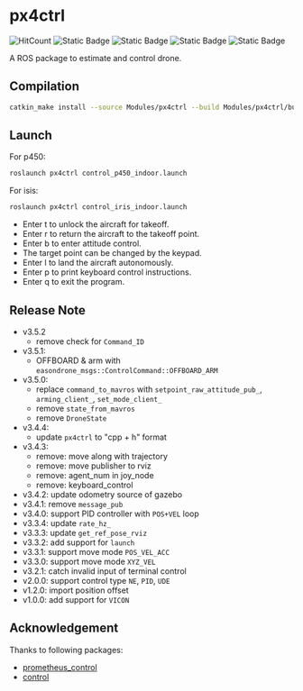 # px4ctrl

![HitCount](https://img.shields.io/endpoint?url=https%3A%2F%2Fhits.dwyl.com%2FHuaYuXiao%2FEasonDrone_Control.json%3Fcolor%3Dpink)
![Static Badge](https://img.shields.io/badge/ROS-melodic-22314E?logo=ros)
![Static Badge](https://img.shields.io/badge/C%2B%2B-14-00599C?logo=cplusplus)
![Static Badge](https://img.shields.io/badge/Python-3.8.10-3776AB?logo=python)
![Static Badge](https://img.shields.io/badge/Ubuntu-18.04.6-E95420?logo=ubuntu)

A ROS package to estimate and control drone.


## Compilation

```bash
catkin_make install --source Modules/px4ctrl --build Modules/px4ctrl/build
```


## Launch

For p450:

```bash
roslaunch px4ctrl control_p450_indoor.launch
```

For isis:

```bash
roslaunch px4ctrl control_iris_indoor.launch
```

- Enter t to unlock the aircraft for takeoff.
- Enter r to return the aircraft to the takeoff point.
- Enter b to enter attitude control.
- The target point can be changed by the keypad.
- Enter l to land the aircraft autonomously.
- Enter p to print keyboard control instructions.
- Enter q to exit the program.


## Release Note

- v3.5.2
  - remove check for `Command_ID`
- v3.5.1:
  - OFFBOARD & arm with `easondrone_msgs::ControlCommand::OFFBOARD_ARM`
- v3.5.0:
  - replace `command_to_mavros` with `setpoint_raw_attitude_pub_`, `arming_client_`, `set_mode_client_`
  - remove `state_from_mavros`
  - remove `DroneState`
- v3.4.4:
  - update `px4ctrl` to "cpp + h" format
- v3.4.3: 
  - remove: move along with trajectory
  - remove: move publisher to rviz
  - remove: agent_num in joy_node
  - remove: keyboard_control
- v3.4.2: update odometry source of gazebo
- v3.4.1: remove `message_pub`
- v3.4.0: support PID controller with `POS+VEL` loop
- v3.3.4: update `rate_hz_`
- v3.3.3: update `get_ref_pose_rviz`
- v3.3.2: add support for `launch`
- v3.3.1: support move mode `POS_VEL_ACC`
- v3.3.0: support move mode `XYZ_VEL`
- v3.2.1: catch invalid input of terminal control
- v2.0.0: support control type `NE`, `PID`, `UDE`
- v1.2.0: import position offset
- v1.0.0: add support for `VICON`


## Acknowledgement

Thanks to following packages:

- [prometheus_control](https://github.com/amov-lab/Prometheus/tree/v1.1/Modules/control)
- [control](https://gitee.com/robin_shaun/XTDrone/control)
